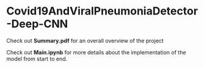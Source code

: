 # Covid19AndViralPneumoniaDetector-Deep-CNN

Check out **Summary.pdf** for an overall overview of the project

Check out **Main.ipynb** for more details about the implementation of the model from start to end.
